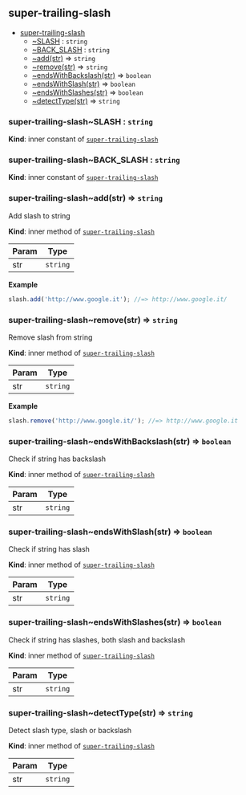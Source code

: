 <a name="module_super-trailing-slash"></a>

## super-trailing-slash

* [super-trailing-slash](#module_super-trailing-slash)
    * [~SLASH](#module_super-trailing-slash..SLASH) : <code>string</code>
    * [~BACK_SLASH](#module_super-trailing-slash..BACK_SLASH) : <code>string</code>
    * [~add(str)](#module_super-trailing-slash..add) ⇒ <code>string</code>
    * [~remove(str)](#module_super-trailing-slash..remove) ⇒ <code>string</code>
    * [~endsWithBackslash(str)](#module_super-trailing-slash..endsWithBackslash) ⇒ <code>boolean</code>
    * [~endsWithSlash(str)](#module_super-trailing-slash..endsWithSlash) ⇒ <code>boolean</code>
    * [~endsWithSlashes(str)](#module_super-trailing-slash..endsWithSlashes) ⇒ <code>boolean</code>
    * [~detectType(str)](#module_super-trailing-slash..detectType) ⇒ <code>string</code>

<a name="module_super-trailing-slash..SLASH"></a>

### super-trailing-slash~SLASH : <code>string</code>
**Kind**: inner constant of [<code>super-trailing-slash</code>](#module_super-trailing-slash)  
<a name="module_super-trailing-slash..BACK_SLASH"></a>

### super-trailing-slash~BACK_SLASH : <code>string</code>
**Kind**: inner constant of [<code>super-trailing-slash</code>](#module_super-trailing-slash)  
<a name="module_super-trailing-slash..add"></a>

### super-trailing-slash~add(str) ⇒ <code>string</code>
Add slash to string

**Kind**: inner method of [<code>super-trailing-slash</code>](#module_super-trailing-slash)  
<table>
  <thead>
    <tr>
      <th>Param</th><th>Type</th>
    </tr>
  </thead>
  <tbody>
<tr>
    <td>str</td><td><code>string</code></td>
    </tr>  </tbody>
</table>

**Example**  
```js
slash.add('http://www.google.it'); //=> http://www.google.it/
```
<a name="module_super-trailing-slash..remove"></a>

### super-trailing-slash~remove(str) ⇒ <code>string</code>
Remove slash from string

**Kind**: inner method of [<code>super-trailing-slash</code>](#module_super-trailing-slash)  
<table>
  <thead>
    <tr>
      <th>Param</th><th>Type</th>
    </tr>
  </thead>
  <tbody>
<tr>
    <td>str</td><td><code>string</code></td>
    </tr>  </tbody>
</table>

**Example**  
```js
slash.remove('http://www.google.it/'); //=> http://www.google.it
```
<a name="module_super-trailing-slash..endsWithBackslash"></a>

### super-trailing-slash~endsWithBackslash(str) ⇒ <code>boolean</code>
Check if string has backslash

**Kind**: inner method of [<code>super-trailing-slash</code>](#module_super-trailing-slash)  
<table>
  <thead>
    <tr>
      <th>Param</th><th>Type</th>
    </tr>
  </thead>
  <tbody>
<tr>
    <td>str</td><td><code>string</code></td>
    </tr>  </tbody>
</table>

<a name="module_super-trailing-slash..endsWithSlash"></a>

### super-trailing-slash~endsWithSlash(str) ⇒ <code>boolean</code>
Check if string has slash

**Kind**: inner method of [<code>super-trailing-slash</code>](#module_super-trailing-slash)  
<table>
  <thead>
    <tr>
      <th>Param</th><th>Type</th>
    </tr>
  </thead>
  <tbody>
<tr>
    <td>str</td><td><code>string</code></td>
    </tr>  </tbody>
</table>

<a name="module_super-trailing-slash..endsWithSlashes"></a>

### super-trailing-slash~endsWithSlashes(str) ⇒ <code>boolean</code>
Check if string has slashes, both slash and backslash

**Kind**: inner method of [<code>super-trailing-slash</code>](#module_super-trailing-slash)  
<table>
  <thead>
    <tr>
      <th>Param</th><th>Type</th>
    </tr>
  </thead>
  <tbody>
<tr>
    <td>str</td><td><code>string</code></td>
    </tr>  </tbody>
</table>

<a name="module_super-trailing-slash..detectType"></a>

### super-trailing-slash~detectType(str) ⇒ <code>string</code>
Detect slash type, slash or backslash

**Kind**: inner method of [<code>super-trailing-slash</code>](#module_super-trailing-slash)  
<table>
  <thead>
    <tr>
      <th>Param</th><th>Type</th>
    </tr>
  </thead>
  <tbody>
<tr>
    <td>str</td><td><code>string</code></td>
    </tr>  </tbody>
</table>

